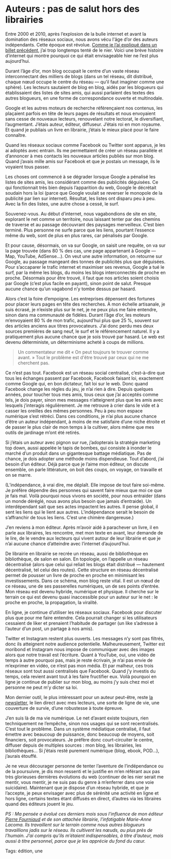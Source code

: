 # Auteurs : pas de salut hors des librairies

Entre 2000 et 2010, après l’explosion de la bulle internet et avant la domination des réseaux sociaux, nous avons vécu l'âge d’or des auteurs indépendants. Cette époque est révolue. [Comme je l’ai expliqué dans un billet précédent](https://tcrouzet.com/2019/09/20/retomber-amoureux-des-librairies-une-necessite/), j’ai trop longtemps tenté de le nier. Voici une brève histoire d’internet qui montre pourquoi ce qui était envisageable hier ne l’est plus aujourd’hui.<span id="more-52654"></span>

Durant l’âge d’or, mon blog occupait le centre d’un vaste réseau interconnectant des milliers de blogs (dans un tel réseau, dit distribué, chaque nœud occupe le centre du réseau — qu’il faut imaginer comme une sphère). Les lecteurs sautaient de blog en blog, aidés par les blogueurs qui établissaient des listes de sites amis, qui aussi parlaient des textes des autres blogueurs, en une forme de correspondance ouverte et multinodale.

Google et les autres moteurs de recherche référençaient nos contenus, les plaçaient parfois en tête de leurs pages de résultats et nous envoyaient sans cesse de nouveaux lecteurs, renouvelant notre lectorat, le diversifiant, l’augmentant. J’étais auteur, éditeur, diffuseur. J’étais roi en mon royaume. Et quand je publiais un livre en librairie, j’étais le mieux placé pour le faire connaître.

Quand les réseaux sociaux comme Facebook ou Twitter sont apparus, je les ai adoptés avec entrain. Ils me permettaient de créer un réseau parallèle et d’annoncer à mes contacts les nouveaux articles publiés sur mon blog. Quand j’avais mille amis sur Facebook et que je postais un message, ils le voyaient tous passer.

Les choses ont commencé à se dégrader lorsque Google a pénalisé les listes de sites amis, les considérant comme des publicités déguisées. Ce qui fonctionnait très bien depuis l’apparition du web, Google le décrétait soudain hors la loi (parce que Google voulait se reverser le monopole de la publicité par lien sur internet). Résultat, les listes ont disparu peu à peu. Avec la fin des listes, une autre chose a cessé, le surf.

Souvenez-vous. Au début d’internet, nous vagabondions de site en site, explorant le net comme un territoire, nous laissant tenter par des chemins de traverse et au passage découvrant des paysages merveilleux. C’est bien terminé. Plus personne ne surfe parce que les liens, pourtant l’essence même du web, sont de plus en plus rares, car pénalisés par Google.

Et pour cause, désormais, on va sur Google, on saisit une requête, on va sur la page trouvée (dans 80 % des cas, une page appartenant à Google — Map, YouTube, AdSense…). On veut une autre information, on retourne sur Google, au passage mangeant des tonnes de publicités plus que déguisées. Pour s’accaparer le trafic internet et maximiser ses revenus, Google a tué le surf, par la même les blogs, du moins les blogs interconnectés de proche en proche. Désormais pour être trouvé, il faut que nos articles soient choisis par Google (c’est plus facile en payant), sinon point de salut. Presque aucune chance qu’un vagabond n’y tombe dessus par hasard.

Alors c’est la foire d’empoigne. Les entreprises dépensent des fortunes pour placer leurs pages en tête des recherches. À mon échelle artisanale, je suis écrasé, je n’existe plus sur le net, je ne peux plus me faire entendre, sinon dans ma communauté de fidèles. Durant l’âge d’or, les moteurs m’envoyaient 80 % de mon trafic, aujourd’hui plus que 25 %, souvent sur des articles anciens aux titres provocateurs. J’ai donc perdu mes deux sources premières de sang neuf, le surf et le référencement naturel. Il y a pratiquement plus aucune chance que je sois trouvé par hasard. Le web est devenu déterministe, un déterminisme acheté à coups de millions.

> Un commentateur me dit « On peut toujours te trouver comme avant. » Tout le problème est d'être trouvé par ceux qui ne me cherchent pas.

Ce n’est pas tout. Facebook est un réseau social centralisé, c’est-à-dire que tous les échanges passent par Facebook, Facebook faisant loi, exactement comme Google qui, en bon dictateur, fait loi sur le web. Donc quand Facebook change les règles du jeu, je n’ai rien à dire. Depuis quelques années, pour toucher tous mes amis, tous ceux que j’ai acceptés comme tels, je dois payer, sinon mes messages n’atteignent plus que les amis avec lesquels j’interagis régulièrement. Je me retrouve à crier dans le vide et à casser les oreilles des mêmes personnes. Peu à peu mon espace numérique s’est rétréci. Dans ces conditions, je n’ai plus aucune chance d’être un auteur indépendant, à moins de me satisfaire d’une niche étroite et de passer le plus clair de mon temps à la cultiver, alors même que mes outils de jardinage m’ont été retirés.

Si j’étais un auteur avec pignon sur rue, j’adopterais la stratégie marketing top down, aussi appelée le tapis de bombes, qui consiste à inonder le marché d’un produit dans un gigantesque battage médiatique. Pas de chance, je dois adopter une méthode moins dispendieuse. Tout d’abord, j’ai besoin d’un éditeur. Déjà parce que je l’aime mon éditeur, on discute ensemble, on parle littérature, on boit des coups, on voyage, on travaille et on se marre.

(L’indépendance, à vrai dire, me déplaît. Elle impose de tout faire soi-même. Je préfère dépendre des personnes qui savent faire mieux que moi ce que je fais mal. Voilà pourquoi nous vivons en société, pour nous entraider (dans un monde déréglé, nous avons plus besoin que jamais d’entraide). Un interdépendant sait que ses actes impactent les autres. Il pense global, il sent les liens qui le lient aux autres. L’indépendance serait le besoin de s’affranchir de tous les liens. C’est une chimère dangereuse.)

J’en reviens à mon éditeur. Après m’avoir aidé à parachever un livre, il en parle aux libraires, les rencontre, met mon texte en avant, leur demande de le lire, de le vendre aux lecteurs qui vivent autour de leur librairie et que je n’ai aucune chance d’atteindre avec l’internet d’aujourd’hui.

De librairie en librairie se recrée un réseau, aussi de bibliothèque en bibliothèque, de salon en salon. En topologie, on l’appelle un réseau décentralisé (alors que celui qui reliait les blogs était distribué — hautement décentralisé, tel celui des routes). Cette structure en réseau décentralisé permet de pousser un livre de proche en proche en minimisant les investissements. Dans ce schéma, mon blog reste vital. Il est un nœud de ce réseau, une de ses passerelles numériques, un de ses points d’entrée. Mon réseau est devenu hybride, numérique et physique. Il cherche sur le terrain ce qui est devenu quasi inaccessible pour un auteur sur le net : le proche en proche, la propagation, la viralité.

En ligne, je continue d’utiliser les réseaux sociaux. Facebook pour discuter plus que pour me faire entendre. Cela pourrait changer si les utilisateurs cessaient de liker et prenaient l’habitude de partager (un like s’adresse à l’auteur d’un post, un partage à nos amis).

Twitter et Instagram restent plus ouverts. Les messages n’y sont pas filtrés, donc ils atteignent notre audience potentielle. Malheureusement, Twitter est moribond et Instagram nous impose de communiquer avec des images alors que notre travail est l’écriture. Quant à YouTube, oui, une vidéo de temps à autre pourquoi pas, mais je reste écrivain, je n’ai pas envie de m’exprimer en vidéo, ce n’est pas mon média. Et par malheur, ces trois réseaux sont tout aussi centralisés que Facebook. Quand j’y investis du temps, cela revient avant tout à les faire fructifier eux. Voilà pourquoi en ligne je continue de publier sur mon blog, au moins j’y suis chez moi et personne ne peut m’y dicter sa loi.

Mon dernier outil, le plus intéressant pour un auteur peut-être, reste [la newsletter](https://tcrouzet.com/abonnement-par-mail/), le lien direct avec mes lecteurs, une sorte de ligne de vie, une couverture de survie, d’une robustesse à toute épreuve.

J’en suis là de ma vie numérique. Le net d’avant existe toujours, rien techniquement ne l’empêche, sinon nos usages qui se sont recentralisés. C’est tout le problème. Dans un système médiatique centralisé, il faut émettre avec beaucoup de puissance, donc beaucoup de moyens, soit financiers, soit provocateurs. Je préfère donc court-circuiter le centre, diffuser depuis de multiples sources : mon blog, les librairies, les bibliothèques… Si j’étais resté purement numérique (blog, ebook, POD…), j’aurais étouffé.

Je ne veux décourager personne de tenter l’aventure de l’indépendance ou de la poursuivre, je dis mon ressenti et le justifie en m’en référant aux pas très glorieuses dernières évolutions du web (continuer de les nier serait me mentir, vous mentir, je ne suis pas du genre à m’enferrer dans une voie suicidaire). Maintenant que je dispose d’un réseau hybride, et que je l’accepte, je peux envisager avec plus de sérénité une activité en ligne et hors ligne, certains textes étant diffusés en direct, d’autres via les libraires quand des éditeurs jouent le jeu.

*PS : Ma pensée a évolué ces derniers mois sous l'influence de mon éditeur [Pierre Fourniaud](https://www.lamanufacturedelivres.com/) et de son attachée librairie, l'infatigable Marie-Anne Lacoma. Ils travaillent sur le terrain comme nous autres blogueurs travaillions jadis sur le réseau. Ils cultivent les nœuds, au plus près de l’humain. J’ai compris qu’ils m’étaient indispensables, à titre d’auteur, mais aussi à titre personnel, parce que je les apprécie du fond du cœur.*

Tags: édition, une
